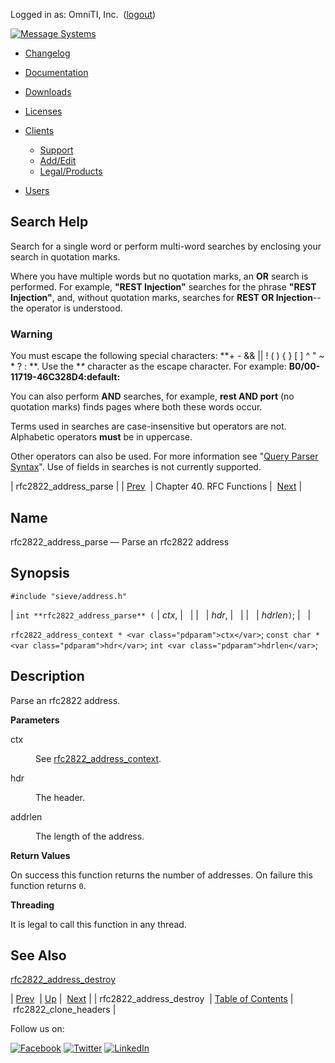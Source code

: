 Logged in as: OmniTI, Inc.  ([logout](https://support.messagesystems.com/logout.php))

[![Message Systems](https://support.messagesystems.com/images/ms-white205.png)](https://support.messagesystems.com/start.php) 

*   [Changelog](https://support.messagesystems.com/start.php?show=changelog)
*   [Documentation](https://support.messagesystems.com/docs/)
*   [Downloads](https://support.messagesystems.com/start.php)

*   [Licenses](https://support.messagesystems.com/license_summary.php)
*   <a href="">Clients</a>
    *   [Support](https://support.messagesystems.com/cs.php)
    *   [Add/Edit](https://support.messagesystems.com/edit_client.php)
    *   [Legal/Products](https://support.messagesystems.com/edit_products.php)
*   [Users](https://support.messagesystems.com/edit_customer.php)

## Search Help

Search for a single word or perform multi-word searches by enclosing your search in quotation marks.

Where you have multiple words but no quotation marks, an **OR** search is performed. For example, **"REST Injection"** searches for the phrase **"REST Injection"**, and, without quotation marks, searches for **REST OR Injection**--the operator is understood.

### Warning

You must escape the following special characters: **+ - && || ! ( ) { } [ ] ^ " ~ * ? : \**. Use the **\** character as the escape character. For example: **B0/00-11719-46C328D4\:default\:**

You can also perform **AND** searches, for example, **rest AND port** (no quotation marks) finds pages where both these words occur.

Terms used in searches are case-insensitive but operators are not. Alphabetic operators **must** be in uppercase.

Other operators can also be used. For more information see "[Query Parser Syntax](https://lucene.apache.org/core/old_versioned_docs/versions/3_0_0/queryparsersyntax.html)". Use of fields in searches is not currently supported.

| rfc2822_address_parse |
| [Prev](apis.rfc2822_address_destroy.php)  | Chapter 40. RFC Functions |  [Next](apis.rfc2822_clone_headers.php) |

<a name="apis.rfc2822_address_parse"></a>
## Name

rfc2822_address_parse — Parse an rfc2822 address

## Synopsis

`#include "sieve/address.h"`

| `int **rfc2822_address_parse** (` | <var class="pdparam">ctx</var>, |   |
|   | <var class="pdparam">hdr</var>, |   |
|   | <var class="pdparam">hdrlen</var>`)`; |   |

`rfc2822_address_context * <var class="pdparam">ctx</var>`;
`const char * <var class="pdparam">hdr</var>`;
`int <var class="pdparam">hdrlen</var>`;<a name="idp31076752"></a>
## Description

Parse an rfc2822 address.

**Parameters**

<dl class="variablelist">

<dt>ctx</dt>

<dd>

See [rfc2822_address_context](structs.rfc2822_address_context.php "68.65. rfc2822_address_context").

</dd>

<dt>hdr</dt>

<dd>

The header.

</dd>

<dt>addrlen</dt>

<dd>

The length of the address.

</dd>

</dl>

**Return Values**

On success this function returns the number of addresses. On failure this function returns `0`.

**Threading**

It is legal to call this function in any thread.

<a name="idp31087904"></a>
## See Also

[rfc2822_address_destroy](apis.rfc2822_address_destroy.php "rfc2822_address_destroy")

| [Prev](apis.rfc2822_address_destroy.php)  | [Up](rfc.php) |  [Next](apis.rfc2822_clone_headers.php) |
| rfc2822_address_destroy  | [Table of Contents](index.php) |  rfc2822_clone_headers |

Follow us on:

[![Facebook](https://support.messagesystems.com/images/icon-facebook.png)](http://www.facebook.com/messagesystems) [![Twitter](https://support.messagesystems.com/images/icon-twitter.png)](http://twitter.com/#!/MessageSystems) [![LinkedIn](https://support.messagesystems.com/images/icon-linkedin.png)](http://www.linkedin.com/company/message-systems)